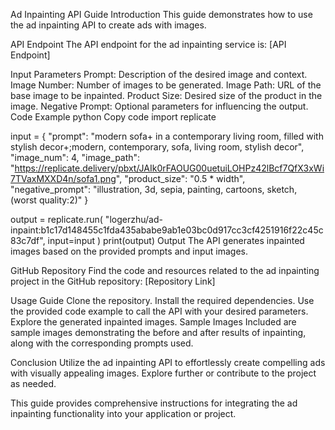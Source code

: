 Ad Inpainting API Guide
Introduction
This guide demonstrates how to use the ad inpainting API to create ads with images.

API Endpoint
The API endpoint for the ad inpainting service is: [API Endpoint]

Input Parameters
Prompt: Description of the desired image and context.
Image Number: Number of images to be generated.
Image Path: URL of the base image to be inpainted.
Product Size: Desired size of the product in the image.
Negative Prompt: Optional parameters for influencing the output.
Code Example
python
Copy code
import replicate

input = {
    "prompt": "modern sofa+ in a contemporary living room, filled with stylish decor+;modern, contemporary, sofa, living room, stylish decor",
    "image_num": 4,
    "image_path": "https://replicate.delivery/pbxt/JAIk0rFAOUG00uetuiLOHPz42lBcf7QfX3xWi7TVaxMXXD4n/sofa1.png",
    "product_size": "0.5 * width",
    "negative_prompt": "illustration, 3d, sepia, painting, cartoons, sketch, (worst quality:2)"
}

output = replicate.run(
    "logerzhu/ad-inpaint:b1c17d148455c1fda435ababe9ab1e03bc0d917cc3cf4251916f22c45c83c7df",
    input=input
)
print(output)
Output
The API generates inpainted images based on the provided prompts and input images.

GitHub Repository
Find the code and resources related to the ad inpainting project in the GitHub repository: [Repository Link]

Usage Guide
Clone the repository.
Install the required dependencies.
Use the provided code example to call the API with your desired parameters.
Explore the generated inpainted images.
Sample Images
Included are sample images demonstrating the before and after results of inpainting, along with the corresponding prompts used.

Conclusion
Utilize the ad inpainting API to effortlessly create compelling ads with visually appealing images. Explore further or contribute to the project as needed.

This guide provides comprehensive instructions for integrating the ad inpainting functionality into your application or project.
